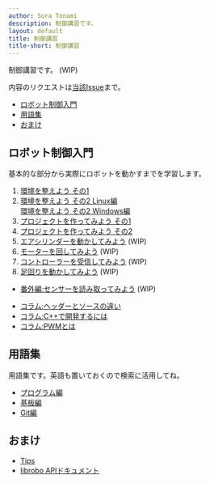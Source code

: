 ```yaml
---
author: Sora Tonami
description: 制御講習です。
layout: default
title: 制御講習
title-short: 制御講習
---
```


制御講習です。 (WIP)

内容のリクエストは[当該Issue](https://github.com/mecha-natori/mecha-natori.github.io/issues/2)まで。

- [ロボット制御入門](#%E3%83%AD%E3%83%9C%E3%83%83%E3%83%88%E5%88%B6%E5%BE%A1%E5%85%A5%E9%96%80)
- [用語集](#%E7%94%A8%E8%AA%9E%E9%9B%86)
- [おまけ](#%E3%81%8A%E3%81%BE%E3%81%91)

## ロボット制御入門

基本的な部分から実際にロボットを動かすまでを学習します。

1. [環境を整えよう その1](intro/1)
2. [環境を整えよう その2 Linux編](intro/2-linux)\
   [環境を整えよう その2 Windows編](intro/2-win)
3. [プロジェクトを作ってみよう その1](intro/3)
4. [プロジェクトを作ってみよう その2](intro/4)
5. [エアシリンダーを動かしてみよう](intro/5) (WIP)
6. [モーターを回してみよう](intro/6) (WIP)
7. [コントローラーを受信してみよう](intro/7) (WIP)
8. [足回りを動かしてみよう](intro/8) (WIP)

- [番外編:センサーを読み取ってみよう](intro/ex-sensor) (WIP)

<!-- リスト分離用 -->

- [コラム:ヘッダーとソースの違い](intro/column-difference-headers-and-sources)
- [コラム:C++で開発するには](intro/column-cpp)
- [コラム:PWMとは](intro/column-pwm)

## 用語集

用語集です。英語も置いておくので検索に活用してね。

- [プログラム編](dic/program)
- [基板編](dic/circuit)
- [Git編](dic/git)

## おまけ

- [Tips](tips)
- [librobo APIドキュメント](https://mecha-natori.github.io/librobo)
